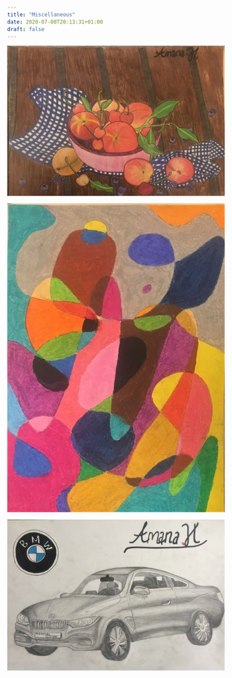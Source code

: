 ```yaml
---
title: "Miscellaneous"
date: 2020-07-08T20:13:31+01:00
draft: false
---
```


![Drawing 10](fruits.jpeg)

![Drawing 11](abstract.jpeg)

![Drawing 12](car.jpeg)


